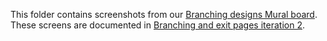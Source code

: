 This folder contains screenshots from our [Branching designs Mural board](https://app.mural.co/t/gaap0347/m/gaap0347/1728478914347/6a7e0b709f50f00f81cab37414fdf44ec8601a70). These screens are documented in [Branching and exit pages iteration 2](design/features/routing/version-4-branching-iteration-2.md).
